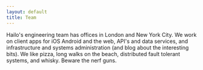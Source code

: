 ```yaml
---
layout: default
title: Team
---
```

Hailo's engineering team has offices in London and New York City. We work on client apps for iOS Android and the web, API's and data services, and infrastructure and systems administration (and blog about the interesting bits). We like pizza, long walks on the beach, distributed fault tolerant systems, and whisky. Beware the nerf guns. 
